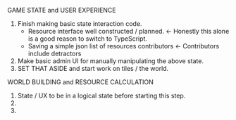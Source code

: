 GAME STATE and USER EXPERIENCE

1. Finish making basic state interaction code.
    - Resource interface well constructed / planned. <- Honestly this alone is a good reason to switch to TypeScript.
    - Saving a simple json list of resources contributors <- Contributors include detractors
2. Make basic admin UI for manually manipulating the above state.
3. SET THAT ASIDE and start work on tiles / the world.

WORLD BUILDING and RESOURCE CALCULATION

1. State / UX to be in a logical state before starting this step.
2.
3.
